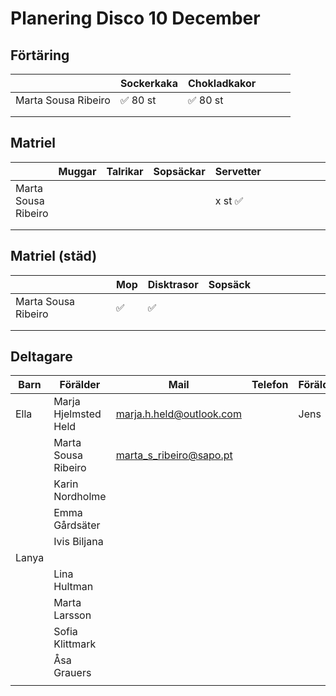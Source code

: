 # Planering Disco 10 December

## Förtäring

|   |  Sockerkaka | Chokladkakor  |   |   |  |
|---|---|---|---|---|---|
| Marta Sousa Ribeiro  | ✅ 80 st | ✅ 80 st |   |   |   |
|   |   |   |   |   |   |
|   |   |   |   |   |   |

## Matriel
|   | Muggar | Talrikar  | Sopsäckar  | Servetter  |   |   |   |   |   |   |
|---|---|---|---|---|---|---|---|---|---|---|
| Marta Sousa Ribeiro |   |   |   | x st ✅  |   |   |   |   |   |   |
|   |   |   |   |   |   |   |   |   |   |   |
|   |   |   |   |   |   |   |   |   |   |   |

## Matriel (städ)
|   | Mop | Disktrasor  | Sopsäck  |   |   |   |   |   |   |   |
|---|---|---|---|---|---|---|---|---|---|---|
| Marta Sousa Ribeiro | ✅  |✅  |   |  |   |   |   |   |   |   |
|   |   |   |   |   |   |   |   |   |   |   |
|   |   |   |   |   |   |   |   |   |   |   |

## Deltagare
|  Barn | Förälder | Mail  | Telefon  | Förälder  | Mail | Telefon   |
|---|---|---|---|---|---|---|
| Ella | Marja Hjelmsted Held  | marja.h.held@outlook.com  | | Jens  | jens.held@gmail.com  | 070-557 05 32   |    
|   | Marta Sousa Ribeiro  | marta_s_ribeiro@sapo.pt  |   |   |    |    |
|   | Karin Nordholme  |   |   |   |    |    |
|   | Emma Gårdsäter  |   |   |   |    |    |
|   | Ivis Biljana  |   |   |   |    |    |
| Lanya  |   |   |   |   |    |    |    |    |
|   | Lina Hultman   |   |   |   |    |    |
|   | Marta Larsson  |   |   |   |    |    |
|   | Sofia Klittmark   |   |   |   |    |    |
|   | Åsa Grauers  |   |   |   |    |    |
|   |   |   |   |   |    |    |

